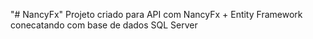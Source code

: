 "# NancyFx" 
Projeto criado para API com NancyFx + Entity Framework conecatando com base de dados SQL Server